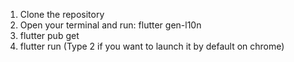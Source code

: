 1. Clone the repository
2. Open your terminal and run: flutter gen-l10n
3. flutter pub get
4. flutter run (Type 2 if you want to launch it by default on chrome)

